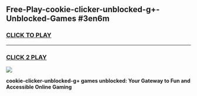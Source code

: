 
## Free-Play-cookie-clicker-unblocked-g+-Unblocked-Games #3en6m
<h3>
<a href="https://news.freeplayer.one?title=cookie-clicker-unblocked-g+&ref=8M">CLICK TO PLAY</a></h3>
<hr>

<h3>
<a href="https://news.freeplayer.one?title=cookie-clicker-unblocked-g+&ref=8M">CLICK 2 PLAY</a>
  
</h3>

<a href="https://news.freeplayer.one?title=cookie-clicker-unblocked-g+&ref=8M"><img src="https://clearcache.store/games.png"></a>


**cookie-clicker-unblocked-g+ games unblocked: Your Gateway to Fun and Accessible Online Gaming**
